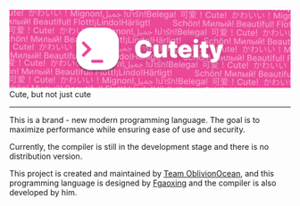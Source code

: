 ![Cuteify Logo](https://raw.githubusercontent.com/Cuteify/.github/main/Logo2.png)
Cute, but not just cute

---

This is a brand - new modern programming language. The goal is to maximize performance while ensuring ease of use and security.

Currently, the compiler is still in the development stage and there is no distribution version.

This project is created and maintained by [Team OblivionOcean](https://github.com/OblivionOcean), and this programming language is designed by [Fgaoxing](https://github.com/Fgaoxing) and the compiler is also developed by him.
